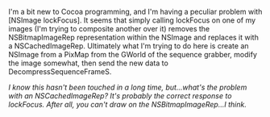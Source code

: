 

I'm a bit new to Cocoa programming, and I'm having a peculiar problem with [NSImage lockFocus].  It seems that simply calling lockFocus on one of my images (I'm trying to composite another over it) removes the NSBitmapImageRep representation within the NSImage and replaces it with a NSCachedImageRep.  Ultimately what I'm trying to do here is create an NSImage from a PixMap from the GWorld of the sequence grabber, modify the image somewhat, then send the new data to DecompressSequenceFrameS.

*I know this hasn't been touched in a long time, but...what's the problem with an NSCachedImageRep? It's probably the correct response to lockFocus. After all, you can't draw on the NSBitmapImageRep...I think.*
